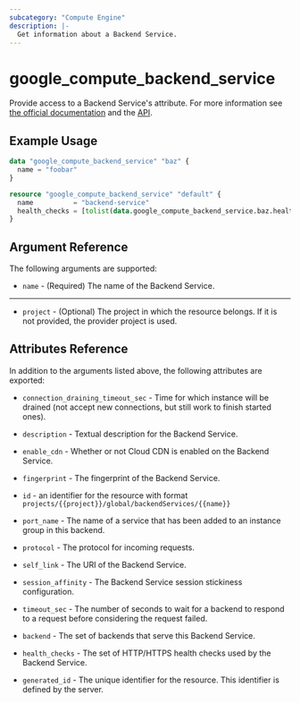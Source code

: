 ```yaml
---
subcategory: "Compute Engine"
description: |-
  Get information about a Backend Service.
---
```


# google\_compute\_backend\_service

Provide access to a Backend Service's attribute. For more information
see [the official documentation](https://cloud.google.com/compute/docs/load-balancing/http/backend-service)
and the [API](https://cloud.google.com/compute/docs/reference/latest/backendServices).

## Example Usage

```tf
data "google_compute_backend_service" "baz" {
  name = "foobar"
}

resource "google_compute_backend_service" "default" {
  name          = "backend-service"
  health_checks = [tolist(data.google_compute_backend_service.baz.health_checks)[0]]
}
```

## Argument Reference

The following arguments are supported:

* `name` - (Required) The name of the Backend Service.

- - -

* `project` - (Optional) The project in which the resource belongs. If it is not provided, the provider project is used.

## Attributes Reference

In addition to the arguments listed above, the following attributes are exported:

* `connection_draining_timeout_sec` - Time for which instance will be drained (not accept new connections, but still work to finish started ones).

* `description` - Textual description for the Backend Service.

* `enable_cdn` - Whether or not Cloud CDN is enabled on the Backend Service.

* `fingerprint` - The fingerprint of the Backend Service.

* `id` - an identifier for the resource with format `projects/{{project}}/global/backendServices/{{name}}`

* `port_name` - The name of a service that has been added to an instance group in this backend.

* `protocol` - The protocol for incoming requests.

* `self_link` - The URI of the Backend Service.

* `session_affinity` - The Backend Service session stickiness configuration.

* `timeout_sec` - The number of seconds to wait for a backend to respond to a request before considering the request failed.

* `backend` - The set of backends that serve this Backend Service.

* `health_checks` - The set of HTTP/HTTPS health checks used by the Backend Service.

* `generated_id` - The unique identifier for the resource. This identifier is defined by the server.
